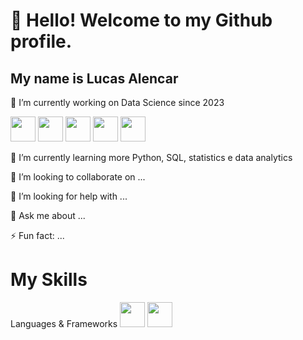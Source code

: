 <link rel="stylesheet" type='text/css' href="https://cdn.jsdelivr.net/gh/devicons/devicon@latest/devicon.min.css" />
          

# 👋 Hello! Welcome to my Github profile.
## My name is Lucas Alencar


🔭 I’m currently working on Data Science since 2023
       
<img src="https://cdn.jsdelivr.net/gh/devicons/devicon@latest/icons/python/python-original-wordmark.svg" width="40" height="40"/>

<img src="https://cdn.jsdelivr.net/gh/devicons/devicon@latest/icons/pandas/pandas-original-wordmark.svg" width="40" height="40"/>              

<img src="https://cdn.jsdelivr.net/gh/devicons/devicon@latest/icons/microsoftsqlserver/microsoftsqlserver-plain-wordmark.svg" width="40" height="40"/>
          
<img loading="lazy" src="https://cdn.jsdelivr.net/gh/devicons/devicon/icons/git/git-original.svg" width="40" height="40"/>       

<img src="https://cdn.jsdelivr.net/gh/devicons/devicon@latest/icons/github/github-original-wordmark.svg" width="40" height="40"/>
          


🌱 I’m currently learning more Python, SQL, statistics e data analytics

👯 I’m looking to collaborate on ...

🤔 I’m looking for help with ...


💬 Ask me about ...

⚡ Fun fact: ...

# My Skills

Languages & Frameworks <img src="https://cdn.jsdelivr.net/gh/devicons/devicon@latest/icons/python/python-original-wordmark.svg" width="40" height="40"/> <img src="https://cdn.jsdelivr.net/gh/devicons/devicon@latest/icons/pandas/pandas-original-wordmark.svg" width="40" height="40"/>  


<!--
**LucasAlencarrr/LucasAlencarrr** is a ✨ _special_ ✨ repository because its `README.md` (this file) appears on your GitHub profile.

Here are some ideas to get you started:

- 🔭 I’m currently working on ...
- 🌱 I’m currently learning ...
- 👯 I’m looking to collaborate on ...
- 🤔 I’m looking for help with ...
- 💬 Ask me about ...
- 📫 How to reach me: ...
- 😄 Pronouns: ...
- ⚡ Fun fact: ...
-->
